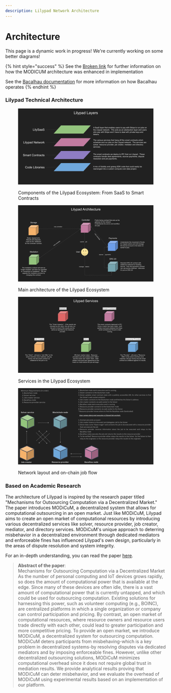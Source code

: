 ```yaml
---
description: Lilypad Network Architecture
---
```


# Architecture

This page is a dynamic work in progress! We're currently working on some better diagrams!

{% hint style="success" %}
See the [Broken link](broken-reference "mention") for further information on how the MODICUM architecture was enhanced in implementation

See the [Bacalhau documentation](https://docs.bacalhau.org/) for more information on how Bacalhau operates
{% endhint %}

### Lilypad Technical Architecture

<figure><img src="../.gitbook/assets/arch_lp_layers.png" alt=""><figcaption><p>Components of the Lilypad Ecosystem: From SaaS to Smart Contracts</p></figcaption></figure>

<figure><img src="../.gitbook/assets/arch_lp_main.png" alt=""><figcaption><p>Main architecture of the Lilypad Ecosystem</p></figcaption></figure>

<figure><img src="../.gitbook/assets/arch_lp_services.png" alt=""><figcaption><p>Services in the Lilypad Ecosystem</p></figcaption></figure>

<figure><img src="../.gitbook/assets/Solver service (3).png" alt=""><figcaption><p>Network layout and on-chain job flow</p></figcaption></figure>

### Based on Academic Research

The architecture of Lilypad is inspired by the research paper titled "Mechanisms for Outsourcing Computation via a Decentralized Market." The paper introduces MODiCuM, a decentralized system that allows for computational outsourcing in an open market. Just like MODiCuM, Lilypad aims to create an open market of computational resources by introducing various decentralized services like solver, resource provider, job creator, mediator, and directory services. MODiCuM's unique approach to deterring misbehavior in a decentralized environment through dedicated mediators and enforceable fines has influenced Lilypad's own design, particularly in the areas of dispute resolution and system integrity.

For an in-depth understanding, you can read the paper [here](https://arxiv.org/abs/2005.11429).

> **Abstract of the paper**:\
> Mechanisms for Outsourcing Computation via a Decentralized Market As the number of personal computing and IoT devices grows rapidly, so does the amount of computational power that is available at the edge. Since many of these devices are often idle, there is a vast amount of computational power that is currently untapped, and which could be used for outsourcing computation. Existing solutions for harnessing this power, such as volunteer computing (e.g., BOINC), are centralized platforms in which a single organization or company can control participation and pricing. By contrast, an open market of computational resources, where resource owners and resource users trade directly with each other, could lead to greater participation and more competitive pricing. To provide an open market, we introduce MODiCuM, a decentralized system for outsourcing computation. MODiCuM deters participants from misbehaving-which is a key problem in decentralized systems-by resolving disputes via dedicated mediators and by imposing enforceable fines. However, unlike other decentralized outsourcing solutions, MODiCuM minimizes computational overhead since it does not require global trust in mediation results. We provide analytical results proving that MODiCuM can deter misbehavior, and we evaluate the overhead of MODiCuM using experimental results based on an implementation of our platform.
